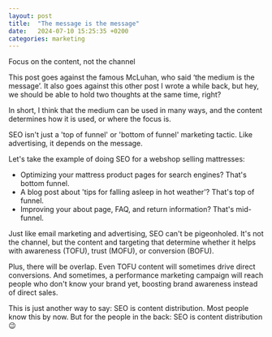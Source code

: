 ```yaml
---
layout: post
title:  "The message is the message"
date:   2024-07-10 15:25:35 +0200
categories: marketing
---
```


Focus on the content, not the channel

This post goes against the famous McLuhan, who said ‘the medium is the message’. It also goes against this other post I wrote a while back, but hey, we should be able to hold two thoughts at the same time, right?

In short, I think that the medium can be used in many ways, and the content determines how it is used, or where the focus is.

SEO isn't just a 'top of funnel' or 'bottom of funnel' marketing tactic. Like advertising, it depends on the message. 

Let's take the example of doing SEO for a webshop selling mattresses:

*	Optimizing your mattress product pages for search engines? That's bottom funnel.
*	A blog post about 'tips for falling asleep in hot weather'? That's top of funnel.
*	Improving your about page, FAQ, and return information? That's mid-funnel.

Just like email marketing and advertising, SEO can't be pigeonholed. It's not the channel, but the content and targeting that determine whether it helps with awareness (TOFU), trust (MOFU), or conversion (BOFU).

Plus, there will be overlap. Even TOFU content will sometimes drive direct conversions. And sometimes, a performance marketing campaign will reach people who don't know your brand yet, boosting brand awareness instead of direct sales.

This is just another way to say: SEO is content distribution. Most people know this by now. But for the people in the back: SEO is content distribution 😉